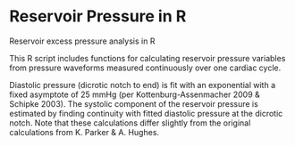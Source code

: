 # Reservoir Pressure in R
Reservoir excess pressure analysis in R

This R script includes functions for calculating reservoir pressure variables from pressure waveforms measured continuously over one cardiac cycle.

Diastolic pressure (dicrotic notch to end) is fit with an exponential with a fixed asymptote of 25 mmHg (per Kottenburg-Assenmacher 2009 & Schipke 2003). The systolic component of the reservoir pressure is estimated by finding continuity with fitted diastolic pressure at the dicrotic notch. Note that these calculations differ slightly from the original calculations from K. Parker & A. Hughes.

